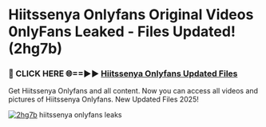 # Hiitssenya Onlyfans Original Videos 0nlyFans Leaked - Files Updated! (2hg7b)

<h3>🔴 CLICK HERE 🌐==►► <a href="https://tinyurl.com/2r6w6z4p" rel="nofollow">Hiitssenya Onlyfans Updated Files</a></h3>

Get Hiitssenya Onlyfans and all content. Now you can access all videos and pictures of Hiitssenya Onlyfans. New Updated Files 2025!

[![2hg7b](https://i.imgur.com/CCmkfDU.gif)](https://tinyurl.com/2r6w6z4p)
hiitssenya onlyfans leaks
